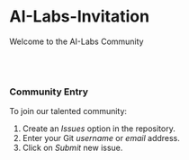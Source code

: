 # AI-Labs-Invitation
Welcome to the AI-Labs Community

</br></br>

### Community Entry
To join our talented community:
1. Create an *Issues* option in the repository.
2. Enter your Git *username* or *email* address.
3. Click on *Submit* new issue.
